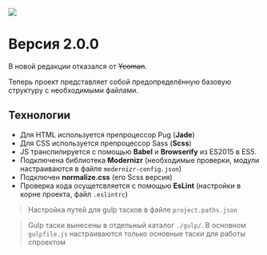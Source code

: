 ![](https://fontmeme.com/permalink/170617/1dcc71d7d21a1883084b89138a19b268.png)

# Версия 2.0.0

В новой редакции отказался от ~~Yeoman~~.

Теперь проект представляет собой предопределённую базовую структуру с необходимыми файлами.

## Технологии

- Для HTML используется препроцессор Pug (**Jade**)
- Для CSS используется препроцессор Sass (**Scss**)
- JS транспилируется с помощью **Babel** и **Browserify** из ES2015 в ES5.
- Подключена библиотека **Modernizr** (необходимые проверки, модули настраиваются в файле `modernizr-config.json`)
- Подключен **normalize.css** (его Scss версия)
- Проверка кода осущетсвляется с помощью **EsLint** (настройки в корне проекта, файл `.eslintrc`)

> Настройка путей для gulp тасков в файле `project.paths.json`

> Gulp таски вынесены в отдельный каталог `./gulp/`. В основном `gulpfile.js` настраиваются только основные таски для работы спроектом